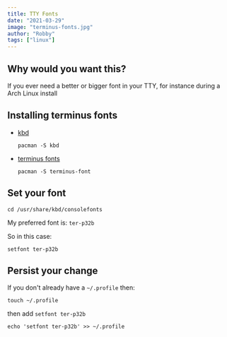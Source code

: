 ```yaml
---
title: TTY Fonts
date: "2021-03-29"
image: "terminus-fonts.jpg"
author: "Robby"
tags: ["linux"]
---
```


## Why would you want this?

If you ever need a better or bigger font in your TTY, for instance during a Arch Linux install 

## Installing terminus fonts

- [kbd](https://kbd-project.org/)

    ```
    pacman -S kbd
    ```

- [terminus fonts](https://github.com/powerline/fonts/tree/master/Terminus)

    ```
    pacman -S terminus-font
    ```

## Set your font

```
cd /usr/share/kbd/consolefonts
```

My preferred font is: `ter-p32b`

So in this case:

```
setfont ter-p32b
```

## Persist your change

If you don't already have a `~/.profile` then:

```
touch ~/.profile
```

then add `setfont ter-p32b`

```
echo 'setfont ter-p32b' >> ~/.profile 
```
